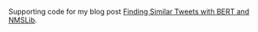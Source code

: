 Supporting code for my blog post [Finding Similar Tweets with BERT and NMSLib](https://sujitpal.blogspot.com/2019/12/finding-similar-tweets-with-bert-and.html).
